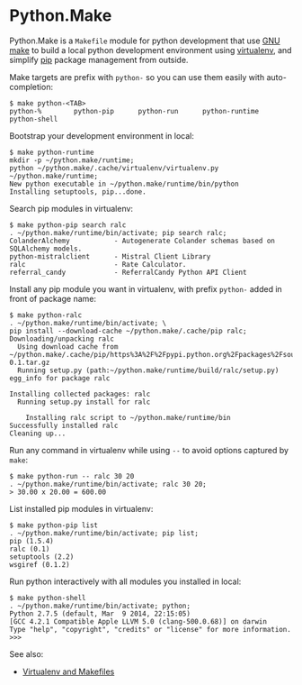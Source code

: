 Python.Make
===========

Python.Make is a `Makefile` module for python development that use
[GNU make][gmake] to build a local python development environment
using [virtualenv][virtualenv], and simplify [pip][pip] package
management from outside.

[virtualenv]: https://virtualenv.pypa.io/
[pip]: https://pypi.python.org/pypi/pip
[gmake]: http://www.gnu.org/software/make/

Make targets are prefix with `python-` so you can use them easily with auto-completion:

	$ make python-<TAB>
	python-%        python-pip      python-run      python-runtime  python-shell

Bootstrap your development environment in local:

	$ make python-runtime
	mkdir -p ~/python.make/runtime;
	python ~/python.make/.cache/virtualenv/virtualenv.py ~/python.make/runtime;
	New python executable in ~/python.make/runtime/bin/python
	Installing setuptools, pip...done.

Search pip modules in virtualenv:

	$ make python-pip search ralc
	. ~/python.make/runtime/bin/activate; pip search ralc;
	ColanderAlchemy           - Autogenerate Colander schemas based on SQLAlchemy models.
	python-mistralclient      - Mistral Client Library
	ralc                      - Rate Calculator.
	referral_candy            - ReferralCandy Python API Client

Install any pip module you want in virtualenv, with prefix `python-` added in front of package name:

	$ make python-ralc
	. ~/python.make/runtime/bin/activate; \
	pip install --download-cache ~/python.make/.cache/pip ralc;
	Downloading/unpacking ralc
	  Using download cache from ~/python.make/.cache/pip/https%3A%2F%2Fpypi.python.org%2Fpackages%2Fsource%2Fr%2Fralc%2Fralc-0.1.tar.gz
	  Running setup.py (path:~/python.make/runtime/build/ralc/setup.py) egg_info for package ralc
	
	Installing collected packages: ralc
	  Running setup.py install for ralc
	
	    Installing ralc script to ~/python.make/runtime/bin
	Successfully installed ralc
	Cleaning up...

Run any command in virtualenv while using `--` to avoid options captured by `make`:

	$ make python-run -- ralc 30 20
	. ~/python.make/runtime/bin/activate; ralc 30 20;
	> 30.00 x 20.00 = 600.00

List installed pip modules in virtualenv:

	$ make python-pip list
	. ~/python.make/runtime/bin/activate; pip list;
	pip (1.5.4)
	ralc (0.1)
	setuptools (2.2)
	wsgiref (0.1.2)

Run python interactively with all modules you installed in local:

	$ make python-shell
	. ~/python.make/runtime/bin/activate; python;
	Python 2.7.5 (default, Mar  9 2014, 22:15:05)
	[GCC 4.2.1 Compatible Apple LLVM 5.0 (clang-500.0.68)] on darwin
	Type "help", "copyright", "credits" or "license" for more information.
	>>>


See also:

  * [Virtualenv and Makefiles](http://blog.bottlepy.org/2012/07/16/virtualenv-and-makefiles.html)

